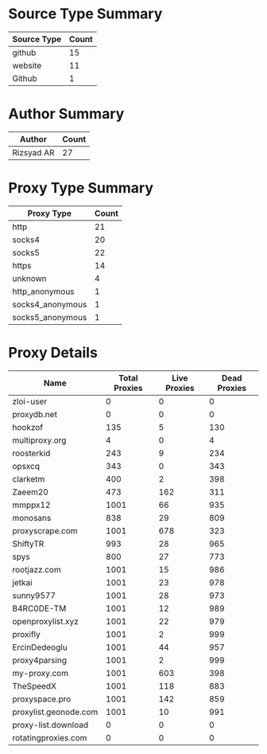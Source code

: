 # Source Type Summary

| Source Type | Count |
|-------------|-------|
| github | 15 |
| website | 11 |
| Github | 1 |


# Author Summary

| Author | Count |
|--------|-------|
| Rizsyad AR | 27 |


# Proxy Type Summary

| Proxy Type | Count |
|------------|-------|
| http | 21 |
| socks4 | 20 |
| socks5 | 22 |
| https | 14 |
| unknown | 4 |
| http_anonymous | 1 |
| socks4_anonymous | 1 |
| socks5_anonymous | 1 |


# Proxy Details

| Name | Total Proxies | Live Proxies | Dead Proxies |
|------|---------------|--------------|---------------|
| zloi-user | 0 | 0 | 0 |
| proxydb.net | 0 | 0 | 0 |
| hookzof | 135 | 5 | 130 |
| multiproxy.org | 4 | 0 | 4 |
| roosterkid | 243 | 9 | 234 |
| opsxcq | 343 | 0 | 343 |
| clarketm | 400 | 2 | 398 |
| Zaeem20 | 473 | 162 | 311 |
| mmppx12 | 1001 | 66 | 935 |
| monosans | 838 | 29 | 809 |
| proxyscrape.com | 1001 | 678 | 323 |
| ShiftyTR | 993 | 28 | 965 |
| spys | 800 | 27 | 773 |
| rootjazz.com | 1001 | 15 | 986 |
| jetkai | 1001 | 23 | 978 |
| sunny9577 | 1001 | 28 | 973 |
| B4RC0DE-TM | 1001 | 12 | 989 |
| openproxylist.xyz | 1001 | 22 | 979 |
| proxifly | 1001 | 2 | 999 |
| ErcinDedeoglu | 1001 | 44 | 957 |
| proxy4parsing | 1001 | 2 | 999 |
| my-proxy.com | 1001 | 603 | 398 |
| TheSpeedX | 1001 | 118 | 883 |
| proxyspace.pro | 1001 | 142 | 859 |
| proxylist.geonode.com | 1001 | 10 | 991 |
| proxy-list.download | 0 | 0 | 0 |
| rotatingproxies.com | 0 | 0 | 0 |
